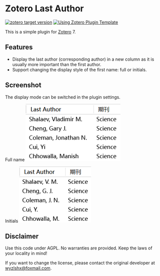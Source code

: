 # Zotero Last Author

[![zotero target version](https://img.shields.io/badge/Zotero-7-green?style=flat-square&logo=zotero&logoColor=CC2936)](https://www.zotero.org)
[![Using Zotero Plugin Template](https://img.shields.io/badge/Using-Zotero%20Plugin%20Template-blue?style=flat-square&logo=github)](https://github.com/windingwind/zotero-plugin-template)

This is a simple plugin for [Zotero](https://www.zotero.org/) 7.

## Features

- Display the last author (corresponding author) in a new column as it is usually more important than the first author.
- Support changing the display style of the first name: full or initials.

## Screenshot

The display mode can be switched in the plugin settings.

Full name
![full name](image_full.png)

Initials
![initials](image_short.png)

## Disclaimer

Use this code under AGPL. No warranties are provided. Keep the laws of your locality in mind!

If you want to change the license, please contact the original developer at <wyzlshx@foxmail.com>.
